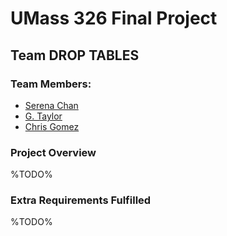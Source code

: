 # UMass 326 Final Project
## Team DROP TABLES

### Team Members:

* [Serena Chan](team/serena.md)
* [G. Taylor](team/taylor.md)
* [Chris Gomez](team/chris.md)

### Project Overview

%TODO%

### Extra Requirements Fulfilled

%TODO%